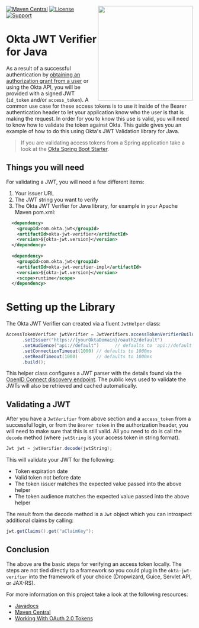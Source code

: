 [<img src="https://devforum.okta.com/uploads/oktadev/original/1X/bf54a16b5fda189e4ad2706fb57cbb7a1e5b8deb.png" align="right" width="256px"/>](https://devforum.okta.com/)
[![Maven Central](https://img.shields.io/maven-central/v/com.okta.jwt/okta-jwt-verifier.svg)](https://search.maven.org/#search%7Cga%7C1%7Cg%3A%22com.okta.jwt%22%20a%3A%22okta-jwt-verifier%22)
[![License](https://img.shields.io/badge/License-Apache%202.0-blue.svg)](https://opensource.org/licenses/Apache-2.0)
[![Support](https://img.shields.io/badge/support-Developer%20Forum-blue.svg)](https://devforum.okta.com/)

# Okta JWT Verifier for Java

As a result of a successful authentication by [obtaining an authorization grant from a user](https://developer.okta.com/docs/api/resources/oauth2.html#obtain-an-authorization-grant-from-a-user) or using the Okta API, you will be 
provided with a signed JWT (`id_token` and/or `access_token`). A common use case for these access tokens is to use it 
inside of the Bearer authentication header to let your application know who the user is that is making the request. In 
order for you to know this use is valid, you will need to know how to validate the token against Okta. This guide gives 
you an example of how to do this using Okta's JWT Validation library for Java.

> If you are validating access tokens from a Spring application take a look at the [Okta Spring Boot Starter](https://github.com/okta/okta-spring-boot).

## Things you will need
For validating a JWT, you will need a few different items:

1. Your issuer URL
2. The JWT string you want to verify
3. The Okta JWT Verifier for Java library, for example in your Apache Maven pom.xml:

```xml
  <dependency>
    <groupId>com.okta.jwt</groupId>
    <artifactId>okta-jwt-verifier</artifactId>
    <version>${okta-jwt.version}</version>
  </dependency>
  
  <dependency>
    <groupId>com.okta.jwt</groupId>
    <artifactId>okta-jwt-verifier-impl</artifactId>
    <version>${okta-jwt.version}</version>
    <scope>runtime</scope>
  </dependency>
```

# Setting up the Library

The Okta JWT Verifier can created via a fluent `JwtHelper` class:

```java
AccessTokenVerifier jwtVerifier = JwtVerifiers.accessTokenVerifierBuilder()
      .setIssuer("https://{yourOktaDomain}/oauth2/default")
      .setAudience("api://default")      // defaults to 'api://default'
      .setConnectionTimeout(1000) // defaults to 1000ms
      .setReadTimeout(1000)       // defaults to 1000ms
      .build();
```

This helper class configures a JWT parser with the details found via the [OpenID Connect discovery endpoint](https://openid.net/specs/openid-connect-discovery-1_0.html).  The public keys used to validate the JWTs will also be retrieved 
and cached automatically.

## Validating a JWT

After you have a `JwtVerifier` from above section and a `access_token` from a successful login, or from the `Bearer token` 
in the authorization header, you will need to make sure that this is still valid. All you need to do is call the 
`decode` method (where `jwtString` is your access token in string format).

```java
Jwt jwt = jwtVerifier.decode(jwtString);
```

This will validate your JWT for the following:

- Token expiration date
- Valid token not before date
- The token issuer matches the expected value passed into the above helper
- The token audience matches the expected value passed into the above helper

The result from the decode method is a `Jwt` object which you can introspect additional claims by calling:

```java
jwt.getClaims().get("aClaimKey");
```

## Conclusion

The above are the basic steps for verifying an access token locally. The steps are not tied directly to a framework so 
you could plug in the `okta-jwt-verifier` into the framework of your choice (Dropwizard, Guice, Servlet API, or JAX-RS).

For more information on this project take a look at the following resources:
- [Javadocs](https://developer.okta.com/okta-jwt-verifier-java/apidocs/)
- [Maven Central](https://search.maven.org/#search%7Cga%7C1%7Cg%3A%22com.okta.jwt%22%20a%3A%22okta-jwt-verifier%22)
- [Working With OAuth 2.0 Tokens](https://developer.okta.com/authentication-guide/tokens/)